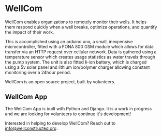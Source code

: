 # WellCom

WellCom enables organizations to remotely monitor their wells.  It helps them respond quickly when a well breaks, optimize operations, and quantify the impact of their work.

This is accomplished using an arduino uno, a small, inexpensive microcontroller, fitted with a FONA 800 GSM module which allows for data transfer via an HTTP request over cellular network.  Data is gathered using a temperature sensor which creates usage statistics as water travels through the pump system.  The unit is also fitted li-ion battery, which is charged using a 5v solar panel and lithium ion/polymer charger allowing constant monitoring over a 24hour period.

WellCom is an open source project, built by volunteers.

## WellCom App
The WellCom App is built with Python and Django.  It is a work in progress and we are looking for volunteers to continue it's development! 

Interested in helping to develop WellCom? Reach out to info@wellconstructed.org.  
